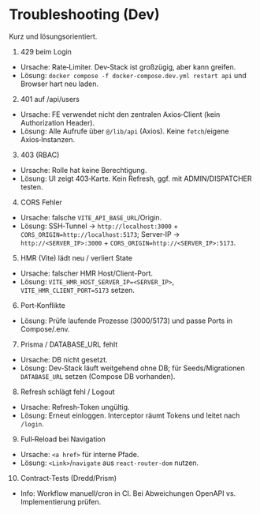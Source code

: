 # Troubleshooting (Dev)

Kurz und lösungsorientiert.

1) 429 beim Login
- Ursache: Rate‑Limiter. Dev‑Stack ist großzügig, aber kann greifen.
- Lösung: `docker compose -f docker-compose.dev.yml restart api` und Browser hart neu laden.

2) 401 auf /api/users
- Ursache: FE verwendet nicht den zentralen Axios‑Client (kein Authorization Header).
- Lösung: Alle Aufrufe über `@/lib/api` (Axios). Keine `fetch`/eigene Axios‑Instanzen.

3) 403 (RBAC)
- Ursache: Rolle hat keine Berechtigung.
- Lösung: UI zeigt 403‑Karte. Kein Refresh, ggf. mit ADMIN/DISPATCHER testen.

4) CORS Fehler
- Ursache: falsche `VITE_API_BASE_URL`/Origin.
- Lösung: SSH‑Tunnel → `http://localhost:3000` + `CORS_ORIGIN=http://localhost:5173`; Server‑IP → `http://<SERVER_IP>:3000` + `CORS_ORIGIN=http://<SERVER_IP>:5173`.

5) HMR (Vite) lädt neu / verliert State
- Ursache: falscher HMR Host/Client-Port.
- Lösung: `VITE_HMR_HOST_SERVER_IP=<SERVER_IP>`, `VITE_HMR_CLIENT_PORT=5173` setzen.

6) Port‑Konflikte
- Lösung: Prüfe laufende Prozesse (3000/5173) und passe Ports in Compose/.env.

7) Prisma / DATABASE_URL fehlt
- Ursache: DB nicht gesetzt.
- Lösung: Dev‑Stack läuft weitgehend ohne DB; für Seeds/Migrationen `DATABASE_URL` setzen (Compose DB vorhanden).

8) Refresh schlägt fehl / Logout
- Ursache: Refresh‑Token ungültig.
- Lösung: Erneut einloggen. Interceptor räumt Tokens und leitet nach `/login`.

9) Full‑Reload bei Navigation
- Ursache: `<a href>` für interne Pfade.
- Lösung: `<Link>`/`navigate` aus `react-router-dom` nutzen.

10) Contract‑Tests (Dredd/Prism)
- Info: Workflow manuell/cron in CI. Bei Abweichungen OpenAPI vs. Implementierung prüfen.

